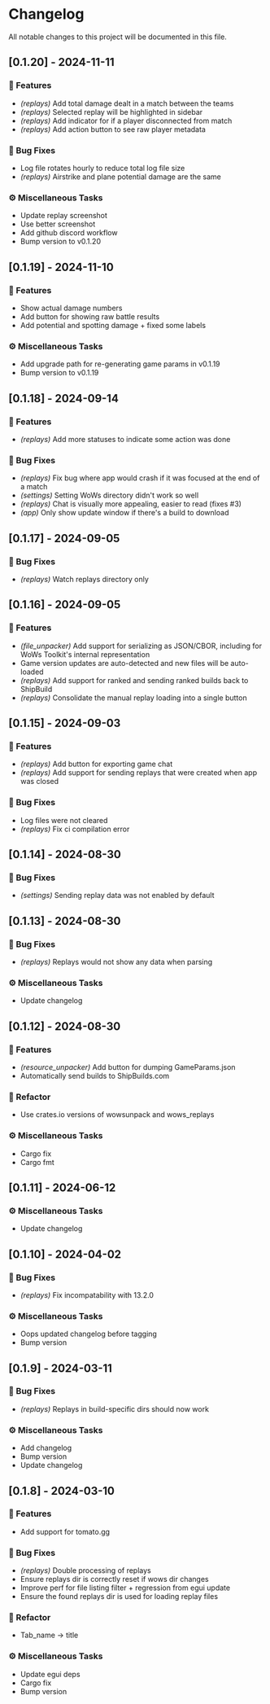 # Changelog

All notable changes to this project will be documented in this file.

## [0.1.20] - 2024-11-11

### 🚀 Features

- *(replays)* Add total damage dealt in a match between the teams
- *(replays)* Selected replay will be highlighted in sidebar
- *(replays)* Add indicator for if a player disconnected from match
- *(replays)* Add action button to see raw player metadata

### 🐛 Bug Fixes

- Log file rotates hourly to reduce total log file size
- *(replays)* Airstrike and plane potential damage are the same

### ⚙️ Miscellaneous Tasks

- Update replay screenshot
- Use better screenshot
- Add github discord workflow
- Bump version to v0.1.20

## [0.1.19] - 2024-11-10

### 🚀 Features

- Show actual damage numbers
- Add button for showing raw battle results
- Add potential and spotting damage + fixed some labels

### ⚙️ Miscellaneous Tasks

- Add upgrade path for re-generating game params in v0.1.19
- Bump version to v0.1.19

## [0.1.18] - 2024-09-14

### 🚀 Features

- *(replays)* Add more statuses to indicate some action was done

### 🐛 Bug Fixes

- *(replays)* Fix bug where app would crash if it was focused at the end of a match
- *(settings)* Setting WoWs directory didn't work so well
- *(replays)* Chat is visually more appealing, easier to read (fixes #3)
- *(app)* Only show update window if there's a build to download

## [0.1.17] - 2024-09-05

### 🐛 Bug Fixes

- *(replays)* Watch replays directory only

## [0.1.16] - 2024-09-05

### 🚀 Features

- *(file_unpacker)* Add support for serializing as JSON/CBOR, including for WoWs Toolkit's internal representation
- Game version updates are auto-detected and new files will be auto-loaded
- *(replays)* Add support for ranked and sending ranked builds back to ShipBuild
- *(replays)* Consolidate the manual replay loading into a single button

## [0.1.15] - 2024-09-03

### 🚀 Features

- *(replays)* Add button for exporting game chat
- *(replays)* Add support for sending replays that were created when app was closed

### 🐛 Bug Fixes

- Log files were not cleared
- *(replays)* Fix ci compilation error

## [0.1.14] - 2024-08-30

### 🐛 Bug Fixes

- *(settings)* Sending replay data was not enabled by default

## [0.1.13] - 2024-08-30

### 🐛 Bug Fixes

- *(replays)* Replays would not show any data when parsing

### ⚙️ Miscellaneous Tasks

- Update changelog

## [0.1.12] - 2024-08-30

### 🚀 Features

- *(resource_unpacker)* Add button for dumping GameParams.json
- Automatically send builds to ShipBuilds.com

### 🚜 Refactor

- Use crates.io versions of wowsunpack and wows_replays

### ⚙️ Miscellaneous Tasks

- Cargo fix
- Cargo fmt

## [0.1.11] - 2024-06-12

### ⚙️ Miscellaneous Tasks

- Update changelog

## [0.1.10] - 2024-04-02

### 🐛 Bug Fixes

- *(replays)* Fix incompatability with 13.2.0

### ⚙️ Miscellaneous Tasks

- Oops updated changelog before tagging
- Bump version

## [0.1.9] - 2024-03-11

### 🐛 Bug Fixes

- *(replays)* Replays in build-specific dirs should now work

### ⚙️ Miscellaneous Tasks

- Add changelog
- Bump version
- Update changelog

## [0.1.8] - 2024-03-10

### 🚀 Features

- Add support for tomato.gg

### 🐛 Bug Fixes

- *(replays)* Double processing of replays
- Ensure replays dir is correctly reset if wows dir changes
- Improve perf for file listing filter + regression from egui update
- Ensure the found replays dir is used for loading replay files

### 🚜 Refactor

- Tab_name -> title

### ⚙️ Miscellaneous Tasks

- Update egui deps
- Cargo fix
- Bump version

<!-- generated by git-cliff -->
